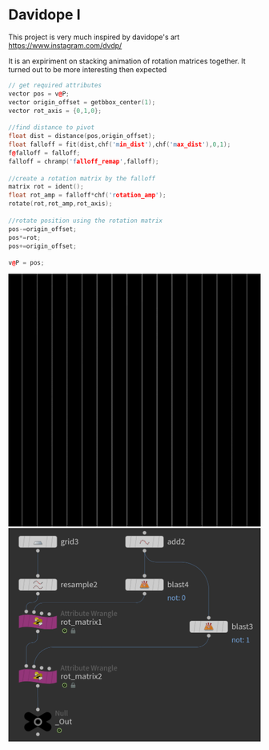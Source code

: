 #  Davidope I
This project is very much inspired by davidope's art https://www.instagram.com/dvdp/

It is an expiriment on stacking animation of rotation matrices together. It turned out to be more interesting then expected

```c++
// get required attributes
vector pos = v@P;
vector origin_offset = getbbox_center(1);
vector rot_axis = {0,1,0};

//find distance to pivot
float dist = distance(pos,origin_offset);
float falloff = fit(dist,chf('min_dist'),chf('max_dist'),0,1);
f@falloff = falloff;
falloff = chramp('falloff_remap',falloff);

//create a rotation matrix by the falloff
matrix rot = ident();
float rot_amp = falloff*chf('rotation_amp');
rotate(rot,rot_amp,rot_axis);

//rotate position using the rotation matrix
pos-=origin_offset;
pos*=rot;
pos+=origin_offset;

v@P = pos;

```


<img alt = "gif" src="Images/2021_10_08_dvdp_I.gif">
<img src="Images/Node Tree.png">

